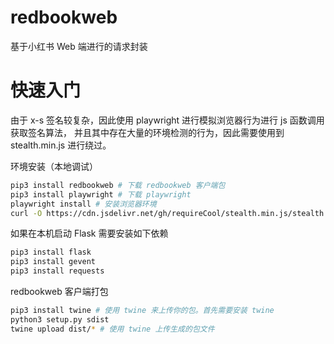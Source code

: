 # redbookweb
基于小红书 Web 端进行的请求封装

# 快速入门
由于 x-s 签名较复杂，因此使用 playwright 进行模拟浏览器行为进行 js 函数调用获取签名算法， 并且其中存在大量的环境检测的行为，因此需要使用到 stealth.min.js 进行绕过。

环境安装（本地调试）
```bash
pip3 install redbookweb # 下载 redbookweb 客户端包
pip3 install playwright # 下载 playwright
playwright install # 安装浏览器环境
curl -O https://cdn.jsdelivr.net/gh/requireCool/stealth.min.js/stealth.min.js # 下载 stealth.min.js
```

如果在本机启动 Flask 需要安装如下依赖
```bash
pip3 install flask
pip3 install gevent
pip3 install requests
```

redbookweb 客户端打包
```bash
pip3 install twine # 使用 twine 来上传你的包。首先需要安装 twine
python3 setup.py sdist
twine upload dist/* # 使用 twine 上传生成的包文件
```
